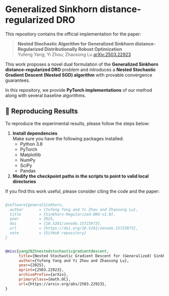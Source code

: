 # Generalized Sinkhorn distance-regularized DRO

This repository contains the official implementation for the paper:

> **Nested Stochastic Algorithm for Generalized Sinkhorn distance-Regularized Distributionally Robust Optimization**  
> Yufeng Yang; Yi Zhou; Zhaosong Lu
> [arXiv:2503.22923](https://arxiv.org/abs/2503.22923)

This work proposes a novel dual formulation of the **Generalized Sinkhorn distance-regularized DRO** problem and introduces a **Nested Stochastic Gradient Descent (Nested SGD) algorithm** with provable convergence guarantees.

In this repository, we provide **PyTorch implementations** of our method along with several baseline algorithms.

## 🔄 Reproducing Results

To reproduce the experimental results, please follow the steps below:

1. **Install dependencies**  
   Make sure you have the following packages installed:
   - Python 3.8
   - PyTorch
   - Matplotlib
   - NumPy
   - SciPy
   - Pandas
2. **Modify the checkpoint paths in the scripts to point to valid local directories**


If you find this work useful, please consider citing the code and the paper:

```bibtex

@software{generalSinkhorn,
  author       = {Yufeng Yang and Yi Zhou and Zhaosong Lu},
  title        = {Sinkhorn-Regularized-DRO-v1.0},
  year         = 2025,
  doi          = {10.5281/zenodo.15723973},
  url          = {https://doi.org/10.5281/zenodo.15723973},
  note         = {GitHub repository}
}


@misc{yang2025nestedstochasticgradientdescent,
      title={Nested Stochastic Gradient Descent for (Generalized) Sinkhorn Distance-Regularized Distributionally Robust Optimization}, 
      author={Yufeng Yang and Yi Zhou and Zhaosong Lu},
      year={2025},
      eprint={2503.22923},
      archivePrefix={arXiv},
      primaryClass={math.OC},
      url={https://arxiv.org/abs/2503.22923}, 
}
